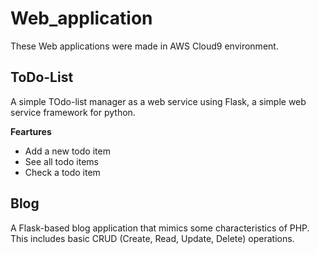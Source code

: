 # Web_application
These Web applications were made in AWS Cloud9 environment.


## ToDo-List
A simple TOdo-list manager as a web service using Flask, a simple web service framework for python.

**Feartures**
* Add a new todo item
* See all todo items
* Check a todo item

## Blog
A Flask-based blog application that mimics some characteristics of PHP. 
This includes basic CRUD (Create, Read, Update, Delete) operations.
